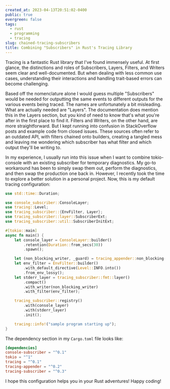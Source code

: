 ```yaml
---
created_at: 2023-04-13T20:51:02-0400
public: true
evergreen: false
tags:
  - rust
  - programming
  - tracing
slug: chained-tracing-subscribers
title: Combining "Subscribers" in Rust's Tracing Library
---
```


Tracing is a fantastic Rust library that I've found immensely useful. At first glance, the distinctions and roles of Subscribers, Layers, Filters, and Writers seem clear and well-documented. But when dealing with less common use cases, understanding their interactions and handling trait-based errors can become challenging.

Based off the nomenclature alone I would guess multiple "Subscribers" would be needed for outputting the same events to different outputs for the various events being traced. The names are unfortunately a bit misleading. What are actually needed are "Layers". The documentation does mention this in the Layers section, but you kind of need to know that's what you're after in the first place to find it. Filters and Writers, on the other hand, are more straightforward. But I kept running into confusion in StackOverflow posts and example code from closed issues. These sources often refer to an outdated API, with filters chained onto builders, creating a tangled mess and leaving me wondering which subscriber has what filter and which output they'll be writing to.

In my experience, I usually run into this issue when I want to combine tokio-console with an existing subscriber for temporary diagnostics. My go-to workaround has been to simply swap them out, perform the diagnostics, and then swap the production one back in. However, I recently took the time to explore a better solution in a personal project. Now, this is my default tracing configuration:

```rust
use std::time::Duration;

use console_subscriber::ConsoleLayer;
use tracing::Level;
use tracing_subscriber::{EnvFilter, Layer};
use tracing_subscriber::layer::SubscriberExt;
use tracing_subscriber::util::SubscriberInitExt;

#[tokio::main]
async fn main() {
    let console_layer = ConsoleLayer::builder()
        .retention(Duration::from_secs(30))
        .spawn();

    let (non_blocking_writer, _guard) = tracing_appender::non_blocking(std::io::stderr());
    let env_filter = EnvFilter::builder()
        .with_default_directive(Level::INFO.into())
        .from_env_lossy();
    let stderr_layer = tracing_subscriber::fmt::layer()
        .compact()
        .with_writer(non_blocking_writer)
        .with_filter(env_filter);

    tracing_subscriber::registry()
        .with(console_layer)
        .with(stderr_layer)
        .init();

    tracing::info!("sample program starting up");
}
```

The dependency section in my `Cargo.toml` file looks like:

```toml
[dependencies]
console-subscriber = "^0.1"
tokio = "^1"
tracing = "^0.1"
tracing-appender = "^0.2"
tracing-subscriber = "^0.3"
```

I hope this configuration helps you in your Rust adventures! Happy coding!
